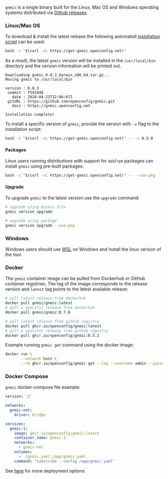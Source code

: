 `gnmic` is a single binary built for the Linux, Mac OS and Windows operating systems distributed via [Github releases](https://github.com/openconfig/gnmic/releases).

### Linux/Mac OS

To download & install the latest release the following automated [installation script](https://github.com/openconfig/gnmic/blob/main/install.sh) can be used:

```bash
bash -c "$(curl -sL https://get-gnmic.openconfig.net)"
```

As a result, the latest `gnmic` version will be installed in the `/usr/local/bin` directory and the version information will be printed out.

```text
Downloading gnmic_0.0.3_Darwin_x86_64.tar.gz...
Moving gnmic to /usr/local/bin

version : 0.0.3
 commit : f541948
   date : 2020-04-23T12:06:07Z
 gitURL : https://github.com/openconfig/gnmic.git
   docs : https://gnmic.openconfig.net

Installation complete!
```

To install a specific version of `gnmic`, provide the version with `-v` flag to the installation script:
```bash
bash -c "$(curl -sL https://get-gnmic.openconfig.net)" -- -v 0.5.0
```

#### Packages

Linux users running distributions with support for `deb`/`rpm` packages can install `gnmic` using pre-built packages:

```bash
bash -c "$(curl -sL https://get-gnmic.openconfig.net)" -- --use-pkg
```

#### Upgrade

To upgrade `gnmic` to the latest version use the `upgrade` command:

```bash
# upgrade using binary file
gnmic version upgrade

# upgrade using package
gnmic version upgrade --use-pkg
```

### Windows

Windows users should use [WSL](https://en.wikipedia.org/wiki/Windows_Subsystem_for_Linux) on Windows and install the linux version of the tool.

### Docker

The `gnmic` container image can be pulled from Dockerhub or GitHub container registries. The tag of the image corresponds to the release version and `latest` tag points to the latest available release:

```bash
# pull latest release from dockerhub
docker pull gnmic/gnmic:latest
# pull a specific release from dockerhub
docker pull gnmic/gnmic:0.7.0

# pull latest release from github registry
docker pull ghcr.io/openconfig/gnmic:latest
# pull a specific release from github registry
docker pull ghcr.io/openconfig/gnmic:0.5.2
```

Example running `gnmic get` command using the docker image:
```bash
docker run \
       --network host \
       --rm ghcr.io/openconfig/gnmic get --log --username admin --password admin --insecure --address router1.local --path /interfaces
```

### Docker Compose

`gnmic` docker-compose file example:

```yaml
version: '2'

networks:
  gnmic-net:
    driver: bridge

services:
  gnmic-1:
    image: ghcr.io/openconfig/gnmic:latest
    container_name: gnmic-1
    networks:
      - gnmic-net
    volumes:
      - ./gnmic.yaml:/app/gnmic.yaml
    command: "subscribe --config /app/gnmic.yaml"
```

See [here](deployments/deployments_intro.md) for more deployment options

